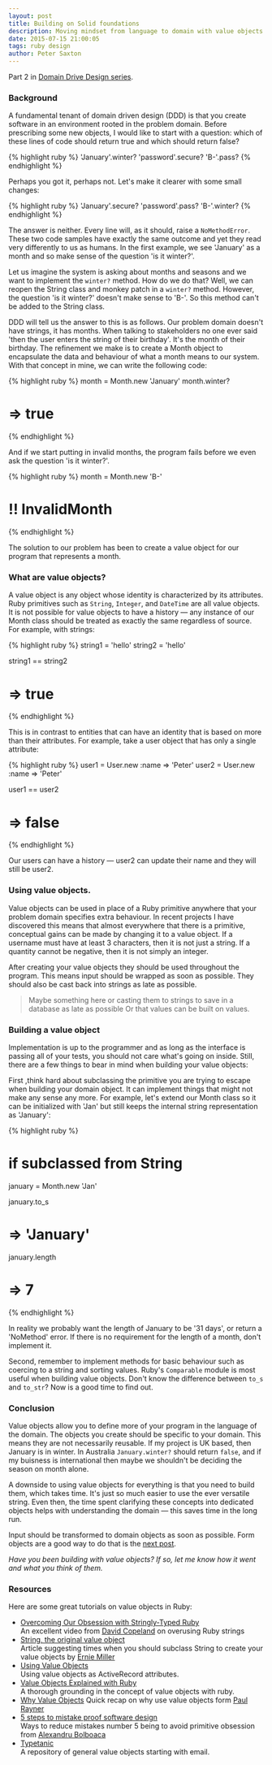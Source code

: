 ```yaml
---
layout: post
title: Building on Solid foundations
description: Moving mindset from language to domain with value objects.
date: 2015-07-15 21:00:05
tags: ruby design
author: Peter Saxton
---
```


Part 2 in [Domain Drive Design series](/2015/07/14/domain-driven-design-introduction.html).

### Background

A fundamental tenant of domain driven design (DDD) is that you create software in an environment rooted in the problem domain. Before prescribing some new objects, I would like to start with a question: which of these lines of code should return true and which should return false?

{% highlight ruby %}
'January'.winter?
'password'.secure?
'B-'.pass?
{% endhighlight %}

Perhaps you got it, perhaps not. Let's make it clearer with some small changes:

{% highlight ruby %}
'January'.secure?
'password'.pass?
'B-'.winter?
{% endhighlight %}

The answer is neither. Every line will, as it should, raise a `NoMethodError`. These two code samples have exactly the same outcome and yet they read very differently to us as humans. In the first example, we see 'January' as a month and so make sense of the question 'is it winter?'.

Let us imagine the system is asking about months and seasons and we want to implement the `winter?` method. How do we do that? Well, we can reopen the String class and monkey patch in a `winter?` method. However, the question 'is it winter?' doesn't make sense to 'B-'. So this method can't be added to the String class.

DDD will tell us the answer to this is as follows. Our problem domain doesn't have strings, it has months. When talking to stakeholders no one ever said 'then the user enters the string of their birthday'. It's the month of their birthday. The refinement we make is to create a Month object to encapsulate the data and behaviour of what a month means to our system. With that concept in mine, we can write the following code:

{% highlight ruby %}
month = Month.new 'January'
month.winter?
# => true
{% endhighlight %}

And if we start putting in invalid months, the program fails before we even ask the question 'is it winter?'.

{% highlight ruby %}
month = Month.new 'B-'
# !! InvalidMonth
{% endhighlight %}

The solution to our problem has been to create a value object for our program that represents a month.

### What are value objects?

A value object is any object whose identity is characterized by its attributes. Ruby primitives such as `String`, `Integer`, and `DateTime` are all value objects. It is not possible for value objects to have a history — any instance of our Month class should be treated as exactly the same regardless of source. For example, with strings:

{% highlight ruby %}
string1 = 'hello'
string2 = 'hello'

string1 == string2
# => true
{% endhighlight %}

This is in contrast to entities that can have an identity that is based on more than their attributes. For example, take a user object that has only a single attribute:

{% highlight ruby %}
user1 = User.new :name => 'Peter'
user2 = User.new :name => 'Peter'

user1 == user2
# => false
{% endhighlight %}

Our users can have a history —  user2 can update their name and they will still be user2.

### Using value objects.
Value objects can be used in place of a Ruby primitive anywhere that your problem domain specifies extra behaviour. In recent projects I have discovered this means that almost everywhere that there is a primitive, conceptual gains can be made by changing it to a value object. If a username must have at least 3 characters, then it is not just a string. If a quantity cannot be negative, then it is not simply an integer.

After creating your value objects they should be used throughout the program. This means input should be wrapped as soon as possible. They should also be cast back into strings as late as possible.

> Maybe something here or casting them to strings to save in a database as late as possible
> Or that values can be built on values.

### Building a value object
Implementation is up to the programmer and as long as the interface is passing all of your tests, you should not care what's going on inside. Still, there are a few things to bear in mind when building your value objects:

First ,think hard about subclassing the primitive you are trying to escape when building your domain object. It can implement things that might not make any sense any more. For example, let's extend our Month class so it can be initialized with 'Jan' but still keeps the internal string representation as 'January':

{% highlight ruby %}
# if subclassed from String
january = Month.new 'Jan'

january.to_s
# => 'January'

january.length
# => 7
{% endhighlight %}

In reality we probably want the length of January to be '31 days', or return a 'NoMethod' error. If there is no requirement for the length of a month, don't implement it.

Second, remember to implement methods for basic behaviour such as coercing to a string and sorting values. Ruby's `Comparable` module is most useful when building value objects. Don't know the difference between `to_s` and `to_str`? Now is a good time to find out.

### Conclusion
Value objects allow you to define more of your program in the language of the domain. The objects you create should be specific to your domain. This means they are not necessarily reusable. If my project is UK based, then January is in winter. In Australia `January.winter?` should return `false`, and if my buisness is international then maybe we shouldn't be deciding the season on month alone.

A downside to using value objects for everything is that you need to build them, which takes time. It's just so much easier to use the ever versatile string. Even then, the time spent clarifying these concepts into dedicated objects helps with understanding the domain — this saves time in the long run.

Input should be transformed to domain objects as soon as possible. Form objects are a good way to do that is the [next post](/2015/07/23/application-border-control-with-ruby-form-objects.html).

*Have you been building with value objects? If so, let me know how it went and what you think of them.*

### Resources

Here are some great tutorials on value objects in Ruby:

- [Overcoming Our Obsession with Stringly-Typed Ruby](https://www.youtube.com/watch?v=7Obobjq8g_U)  
  An excellent video from [David Copeland](https://twitter.com/davetron5000) on overusing Ruby strings
- [String, the original value object](http://erniemiller.org/2012/11/01/ruby-tidbit-string-the-original-value-object/)  
  Article suggesting times when you should subclass String to create your value objects by [Ernie Miller](https://twitter.com/erniemiller)
- [Using Value Objects](http://www.informit.com/articles/article.aspx?p=2220311&seqNum=11)  
  Using value objects as ActiveRecord attributes.
- [Value Objects Explained with Ruby](http://www.sitepoint.com/value-objects-explained-with-ruby/)  
  A thorough grounding in the concept of value objects with ruby.
- [Why Value Objects](http://thepaulrayner.com/blog/why-value-objects/) Quick recap on why use value objects form [Paul Rayner](https://twitter.com/thepaulrayner)
- [5 steps to mistake proof software design](http://mozaicworks.com/blog/5-steps-to-mistake-proof-software-design/)  
  Ways to reduce mistakes number 5 being to avoid primitive obsession from [Alexandru Bolboaca](https://twitter.com/alexboly)
- [Typetanic](https://github.com/CrowdHailer/typtanic)  
  A repository of general value objects starting with email.
